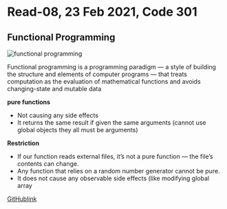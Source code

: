 # Read-08, 23 Feb 2021, Code 301

## Functional Programming 

![functional programming](https://www.leadingagile.com/wp-content/uploads/2018/02/When-functional-programming-isnt.jpg)

Functional programming is a programming paradigm — a style of building the structure and elements of computer programs — that treats computation as the evaluation of mathematical functions and avoids changing-state and mutable data

**pure functions**
- Not causing any side effects 
- It returns the same result if given the same arguments (cannot use global objects they all must be arguments)

**Restriction**

- If our function reads external files, it’s not a pure function — the file’s contents can change.
- Any function that relies on a random number generator cannot be pure.
- It does not cause any observable side effects (like modifying global array 

[GitHublink](https://omar-tarawneh.github.io/reading-notes/reading-notes-code301/read-09)